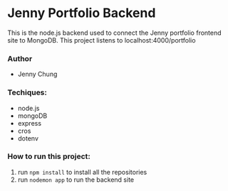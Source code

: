 # Jenny Portfolio Backend

This is the node.js backend used to connect the Jenny portfolio frontend site to MongoDB.
This project listens to localhost:4000/portfolio

### Author
- Jenny Chung

### Techiques:
- node.js
- mongoDB
- express
- cros
- dotenv

### How to run this project:
1. run ```npm install``` to install all the repositories
2. run ```nodemon app``` to run the backend site